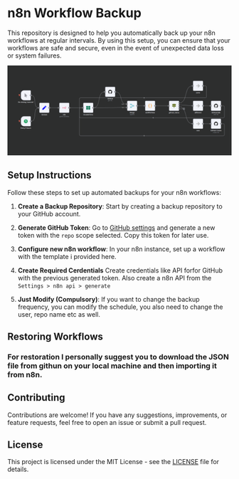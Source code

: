 # n8n Workflow Backup 

This repository is designed to help you automatically back up your n8n workflows at regular intervals. By using this setup, you can ensure that your workflows are safe and secure, even in the event of unexpected data loss or system failures.

![Image](https://github.com/anilrajrimal1/n8n-backups/blob/master/Screenshot%20from%202024-05-09%2015-24-02.png)

## Setup Instructions

Follow these steps to set up automated backups for your n8n workflows:

1. **Create a Backup Repository**: Start by creating a backup repository to your GitHub account.

2. **Generate GitHub Token**: Go to [GitHub settings](https://github.com/settings/tokens/new) and generate a new token with the `repo` scope selected. Copy this token for later use.

3. **Configure new n8n workflow**: In your n8n instance, set up a workflow with the template i provided here.

5. **Create Required Cerdentials** Create credentials like API forfor GitHub with the previous generated token. Also create a n8n API from the ` Settings > n8n api > generate `

4. **Just Modify (Compulsory)**: If you want to change the backup frequency, you can modify the schedule, you also need to change the user, repo name etc as well.


## Restoring Workflows

### For restoration I personally suggest you to download the JSON file from githun on your local machine and then importing it from n8n.

## Contributing

Contributions are welcome! If you have any suggestions, improvements, or feature requests, feel free to open an issue or submit a pull request.

## License

This project is licensed under the MIT License - see the [LICENSE](LICENSE) file for details.
